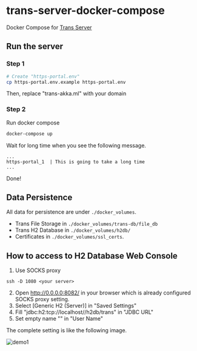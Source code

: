 # trans-server-docker-compose
Docker Compose for [Trans Server](https://github.com/nwtgck/trans-server-akka)

## Run the server

### Step 1

```bash
# Create "https-portal.env"
cp https-portal.env.example https-portal.env 
```

Then, replace "trans-akka.ml" with your domain

### Step 2

Run docker compose

```bash
docker-compose up
```


Wait for long time when you see the following message.

```
...
https-portal_1  | This is going to take a long time
...
````

Done!

## Data Persistence
All data for persistence are under `./docker_volumes`.

* Trans File Storage in `./docker_volumes/trans-db/file_db`
* Trans H2 Database in `./docker_volumes/h2db/`
* Certificates in `./docker_volumes/ssl_certs`.

## How to access to H2 Database Web Console

1. Use SOCKS proxy

```
ssh -D 1080 <your server>
```

2. Open <http://0.0.0.0:8082/> in your browser which is already configured SOCKS proxy setting.
1. Select [Generic H2 (Server)] in "Saved Settings"
1. Fill "jdbc:h2:tcp://localhost//h2db/trans" in "JDBC URL"
1. Set empty name "" in "User Name"

The complete setting is like the following image.

![demo1](demo_images/demo1.png)
